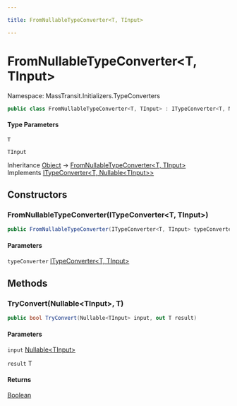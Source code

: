 ```yaml
---

title: FromNullableTypeConverter<T, TInput>

---
```


# FromNullableTypeConverter\<T, TInput\>

Namespace: MassTransit.Initializers.TypeConverters

```csharp
public class FromNullableTypeConverter<T, TInput> : ITypeConverter<T, Nullable<TInput>>
```

#### Type Parameters

`T`<br/>

`TInput`<br/>

Inheritance [Object](https://learn.microsoft.com/en-us/dotnet/api/system.object) → [FromNullableTypeConverter\<T, TInput\>](../masstransit-initializers-typeconverters/fromnullabletypeconverter-2)<br/>
Implements [ITypeConverter\<T, Nullable\<TInput\>\>](../masstransit-initializers/itypeconverter-2)

## Constructors

### **FromNullableTypeConverter(ITypeConverter\<T, TInput\>)**

```csharp
public FromNullableTypeConverter(ITypeConverter<T, TInput> typeConverter)
```

#### Parameters

`typeConverter` [ITypeConverter\<T, TInput\>](../masstransit-initializers/itypeconverter-2)<br/>

## Methods

### **TryConvert(Nullable\<TInput\>, T)**

```csharp
public bool TryConvert(Nullable<TInput> input, out T result)
```

#### Parameters

`input` [Nullable\<TInput\>](https://learn.microsoft.com/en-us/dotnet/api/system.nullable-1)<br/>

`result` T<br/>

#### Returns

[Boolean](https://learn.microsoft.com/en-us/dotnet/api/system.boolean)<br/>

